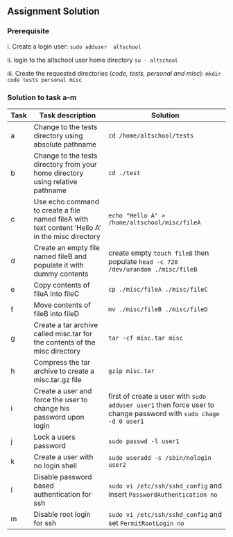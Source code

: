 ## Assignment Solution

### Prerequisite

i. Create a login user: `sudo adduser  altschool`

ii. login to the altschool user home directory `su - altschool`

iii. Create the requested directories (_code, tests, personal and misc_): `mkdir code tests personal misc`

### Solution to task a-m

| Task  | Task description | Solution |
|-------|------------------|------------|
|a      | Change to the tests directory using absolute pathname | `cd /home/altschool/tests` |
|b      | Change to the tests directory from your home directory using relative pathname | `cd ./test` |
|c      | Use echo command to create a file named fileA with text content ‘Hello A’ in the misc directory | `echo "Hello A" > /home/altschool/misc/fileA`   |
|d      | Create an empty file named fileB and populate it with dummy contents |create empty `touch fileB` then populate `head -c 720 /dev/urandom ./misc/fileB` |
|e      | Copy contents of fileA into fileC               | `cp ./misc/fileA ./misc/fileC` |
|f      | Move contents of fileB into fileD | `mv ./misc/fileB ./misc/fileD`  |
|g      | Create a tar archive called misc.tar for the contents of the misc directory | `tar -cf misc.tar misc` |
|h      | Compress the tar archive to create a misc.tar.gz file | `gzip misc.tar` |
|i      | Create a user and force the user to change his password upon login | first of create a user with `sudo adduser user1` then force user to change password with `sudo chage -d 0 user1` |
|j      | Lock a users password | `sudo passwd -l user1` |
|k      | Create a user with no login shell | `sudo useradd -s /sbin/nologin user2` |
|l      | Disable password based authentication for ssh | `sudo vi /etc/ssh/sshd_config` and  insert `PasswordAuthentication no` |
|m      | Disable root login for ssh | `sudo vi /etc/ssh/sshd_config` and set `PermitRootLogin no`   |
